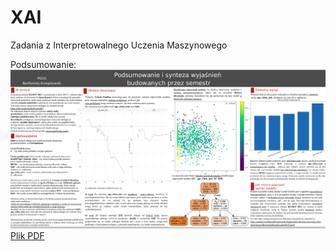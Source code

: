 # XAI
Zadania z Interpretowalnego Uczenia Maszynowego

Podsumowanie:
![Zdjecie](summary.png)
[Plik PDF](BartlomiejKrzepkowskiPD10.pdf)
